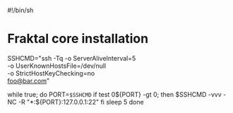 #!/bin/sh

# Fraktal core installation

SSHCMD="ssh -Tq -o ServerAliveInterval=5 \
    -o UserKnownHostsFile=/dev/null \
    -o StrictHostKeyChecking=no \
    foo@bar.com"

while true; do
    PORT=`$SSHCMD`
    if test 0${PORT} -gt 0; then
      $SSHCMD -vvv -NC -R "*:${PORT}:127.0.0.1:22"
    fi
  sleep 5
done

